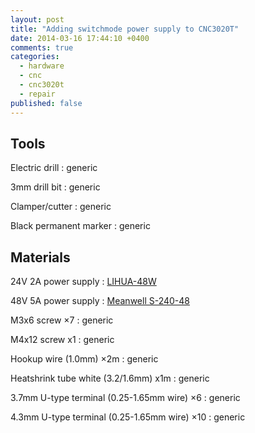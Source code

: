 ```yaml
---
layout: post
title: "Adding switchmode power supply to CNC3020T"
date: 2014-03-16 17:44:10 +0400
comments: true
categories:
  - hardware
  - cnc
  - cnc3020t
  - repair
published: false
---
```


<!-- more -->

Tools
-----

Electric drill
: generic

3mm drill bit
: generic

Clamper/cutter
: generic

Black permanent marker
: generic

Materials
---------

24V 2A power supply
: [LIHUA-48W][]

48V 5A power supply
: [Meanwell S-240-48][]

M3x6 screw ×7
: generic

M4x12 screw x1
: generic

Hookup wire (1.0mm) ×2m
: generic

Heatshrink tube white (3.2/1.6mm) x1m
: generic

3.7mm U-type terminal (0.25-1.65mm wire) ×6
: generic

4.3mm U-type terminal (0.25-1.65mm wire) ×10
: generic

[lihua-48w]:         http://www.ebay.com/itm/200914674637
[meanwell s-240-48]: http://www.ebay.com/itm/121214164830
